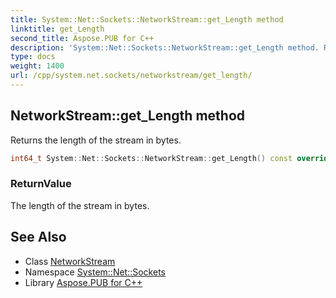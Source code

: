 ```yaml
---
title: System::Net::Sockets::NetworkStream::get_Length method
linktitle: get_Length
second_title: Aspose.PUB for C++
description: 'System::Net::Sockets::NetworkStream::get_Length method. Returns the length of the stream in bytes in C++.'
type: docs
weight: 1400
url: /cpp/system.net.sockets/networkstream/get_length/
---
```

## NetworkStream::get_Length method


Returns the length of the stream in bytes.

```cpp
int64_t System::Net::Sockets::NetworkStream::get_Length() const override
```


### ReturnValue

The length of the stream in bytes.

## See Also

* Class [NetworkStream](../)
* Namespace [System::Net::Sockets](../../)
* Library [Aspose.PUB for C++](../../../)
